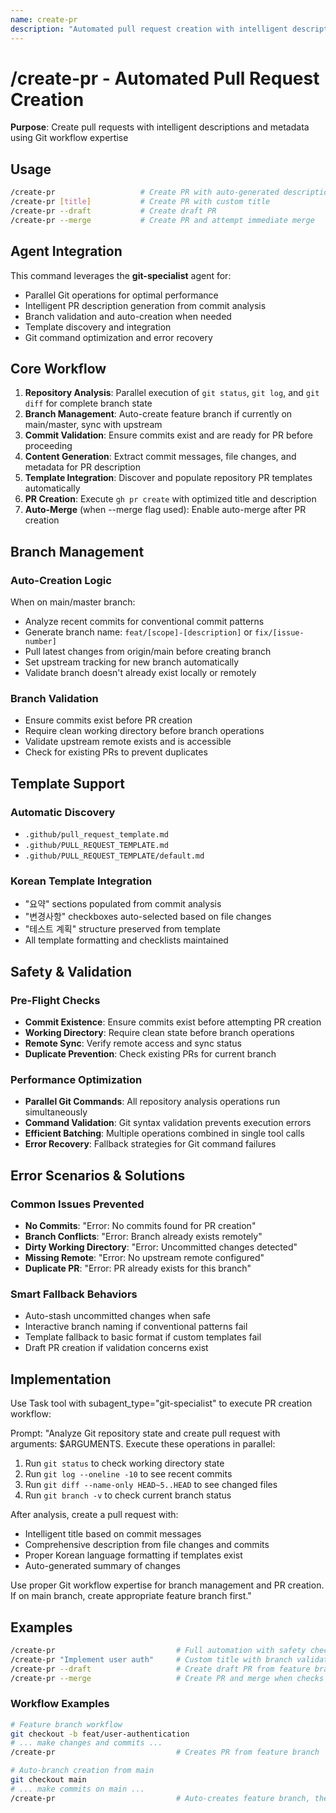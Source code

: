 ```yaml
---
name: create-pr
description: "Automated pull request creation with intelligent descriptions and metadata"
---
```


# /create-pr - Automated Pull Request Creation

**Purpose**: Create pull requests with intelligent descriptions and metadata using Git workflow expertise

## Usage

```bash
/create-pr                   # Create PR with auto-generated description
/create-pr [title]           # Create PR with custom title  
/create-pr --draft           # Create draft PR
/create-pr --merge           # Create PR and attempt immediate merge
```

## Agent Integration

This command leverages the **git-specialist** agent for:
- Parallel Git operations for optimal performance
- Intelligent PR description generation from commit analysis
- Branch validation and auto-creation when needed
- Template discovery and integration
- Git command optimization and error recovery

## Core Workflow

1. **Repository Analysis**: Parallel execution of `git status`, `git log`, and `git diff` for complete branch state
2. **Branch Management**: Auto-create feature branch if currently on main/master, sync with upstream
3. **Commit Validation**: Ensure commits exist and are ready for PR before proceeding
4. **Content Generation**: Extract commit messages, file changes, and metadata for PR description
5. **Template Integration**: Discover and populate repository PR templates automatically
6. **PR Creation**: Execute `gh pr create` with optimized title and description
7. **Auto-Merge** (when --merge flag used): Enable auto-merge after PR creation

## Branch Management

### Auto-Creation Logic
When on main/master branch:
- Analyze recent commits for conventional commit patterns
- Generate branch name: `feat/[scope]-[description]` or `fix/[issue-number]`
- Pull latest changes from origin/main before creating branch
- Set upstream tracking for new branch automatically
- Validate branch doesn't already exist locally or remotely

### Branch Validation
- Ensure commits exist before PR creation
- Require clean working directory before branch operations
- Validate upstream remote exists and is accessible
- Check for existing PRs to prevent duplicates

## Template Support

### Automatic Discovery
- `.github/pull_request_template.md`
- `.github/PULL_REQUEST_TEMPLATE.md`
- `.github/PULL_REQUEST_TEMPLATE/default.md`

### Korean Template Integration
- "요약" sections populated from commit analysis
- "변경사항" checkboxes auto-selected based on file changes
- "테스트 계획" structure preserved from template
- All template formatting and checklists maintained

## Safety & Validation

### Pre-Flight Checks
- **Commit Existence**: Ensure commits exist before attempting PR creation
- **Working Directory**: Require clean state before branch operations
- **Remote Sync**: Verify remote access and sync status
- **Duplicate Prevention**: Check existing PRs for current branch

### Performance Optimization
- **Parallel Git Commands**: All repository analysis operations run simultaneously
- **Command Validation**: Git syntax validation prevents execution errors
- **Efficient Batching**: Multiple operations combined in single tool calls
- **Error Recovery**: Fallback strategies for Git command failures

## Error Scenarios & Solutions

### Common Issues Prevented
- **No Commits**: "Error: No commits found for PR creation"
- **Branch Conflicts**: "Error: Branch already exists remotely"
- **Dirty Working Directory**: "Error: Uncommitted changes detected"
- **Missing Remote**: "Error: No upstream remote configured"
- **Duplicate PR**: "Error: PR already exists for this branch"

### Smart Fallback Behaviors
- Auto-stash uncommitted changes when safe
- Interactive branch naming if conventional patterns fail
- Template fallback to basic format if custom templates fail
- Draft PR creation if validation concerns exist

## Implementation

Use Task tool with subagent_type="git-specialist" to execute PR creation workflow:

Prompt: "Analyze Git repository state and create pull request with arguments: $ARGUMENTS. Execute these operations in parallel:

1. Run `git status` to check working directory state
2. Run `git log --oneline -10` to see recent commits  
3. Run `git diff --name-only HEAD~5..HEAD` to see changed files
4. Run `git branch -v` to check current branch status

After analysis, create a pull request with:
- Intelligent title based on commit messages
- Comprehensive description from file changes and commits
- Proper Korean language formatting if templates exist
- Auto-generated summary of changes

Use proper Git workflow expertise for branch management and PR creation. If on main branch, create appropriate feature branch first."

## Examples

```bash
/create-pr                           # Full automation with safety checks
/create-pr "Implement user auth"     # Custom title with branch validation
/create-pr --draft                   # Create draft PR from feature branch
/create-pr --merge                   # Create PR and merge when checks pass
```

### Workflow Examples
```bash
# Feature branch workflow
git checkout -b feat/user-authentication
# ... make changes and commits ...
/create-pr                           # Creates PR from feature branch

# Auto-branch creation from main
git checkout main
# ... make commits on main ...
/create-pr                           # Auto-creates feature branch, then PR
```
